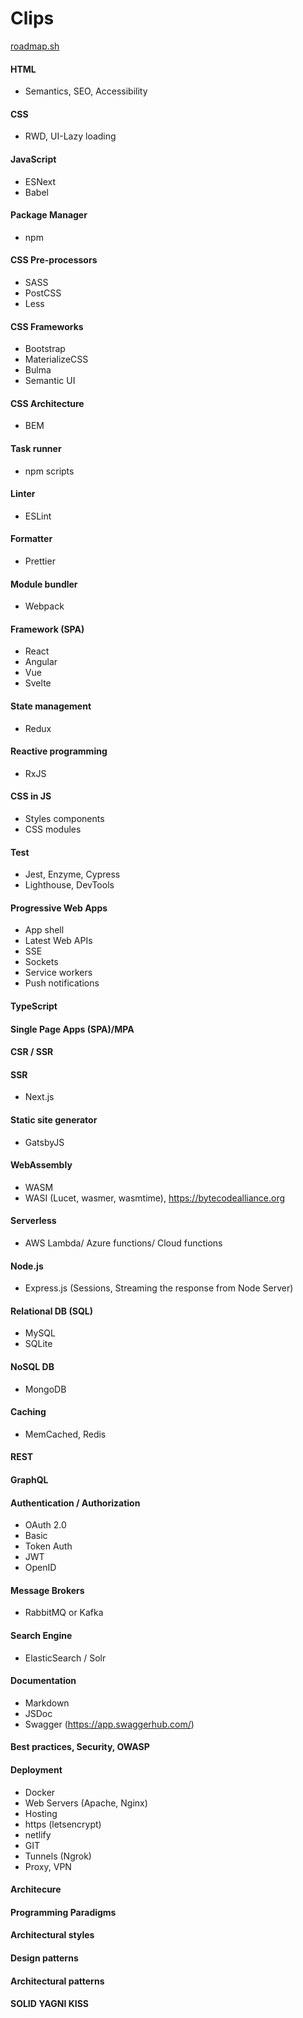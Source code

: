 # Clips

[roadmap.sh](https://roadmap.sh)

#### HTML 
* Semantics, SEO, Accessibility

#### CSS 
* RWD, UI-Lazy loading

#### JavaScript
* ESNext
* Babel

#### Package Manager
* npm

#### CSS Pre-processors
* SASS
* PostCSS
* Less

#### CSS Frameworks
* Bootstrap
* MaterializeCSS
* Bulma
* Semantic UI

#### CSS Architecture
* BEM

#### Task runner 
* npm scripts

#### Linter
* ESLint

#### Formatter
* Prettier

#### Module bundler
* Webpack

#### Framework (SPA)
* React
* Angular
* Vue
* Svelte

#### State management
* Redux

#### Reactive programming
* RxJS

#### CSS in JS
* Styles components
* CSS modules

#### Test
* Jest, Enzyme, Cypress
* Lighthouse, DevTools

#### Progressive Web Apps 
* App shell
* Latest Web APIs
* SSE 
* Sockets 
* Service workers
* Push notifications

#### TypeScript

#### Single Page Apps (SPA)/MPA

#### CSR / SSR

#### SSR
* Next.js

#### Static site generator
* GatsbyJS

#### WebAssembly
* WASM
* WASI (Lucet, wasmer, wasmtime), https://bytecodealliance.org


#### Serverless
* AWS Lambda/ Azure functions/ Cloud functions

#### Node.js 
* Express.js (Sessions, Streaming the response from Node Server)

#### Relational DB (SQL)
* MySQL
* SQLite

#### NoSQL DB
* MongoDB

#### Caching 
* MemCached, Redis

#### REST

#### GraphQL

#### Authentication / Authorization
* OAuth 2.0
* Basic
* Token Auth
* JWT
* OpenID

#### Message Brokers
* RabbitMQ or Kafka

#### Search Engine
* ElasticSearch / Solr

#### Documentation
* Markdown
* JSDoc
* Swagger (https://app.swaggerhub.com/)

#### Best practices, Security, OWASP

#### Deployment

* Docker
* Web Servers (Apache, Nginx)
* Hosting
* https (letsencrypt)
* netlify
* GIT
* Tunnels (Ngrok)
* Proxy, VPN

#### Architecure

#### Programming Paradigms

#### Architectural styles

#### Design patterns

#### Architectural patterns

#### SOLID YAGNI KISS
